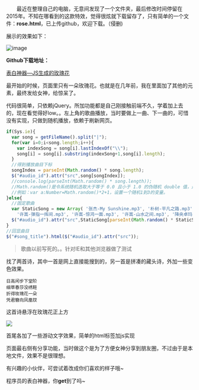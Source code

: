 &emsp;&emsp;最近在整理自己的电脑，无意间发现了一个文件夹，最后修改时间停留在2015年。不知在哪看到的这款特效，觉得很炫就下载留存了，只有简单的一个文件：**rose.html**，已上传github，欢迎下载。（侵删)

<!--more-->

展示的效果如下：

![image](http://pwfvtet6u.bkt.clouddn.com/rose.gif)

**Github下载地址：**

<a href="https://github.com/leafjame/Surprise" class="LinkCard">表白神器—JS生成的玫瑰花</a>

最开始的时候，页面里只有一朵玫瑰花。也就是在几年前，我在里面加了其他的元素，最终发给女神，给惊呆了。

代码很简单，只依赖jQuery。所加功能都是自己刚接触前端不久，学着加上去的，现在看觉得好low。。左上角的歌曲播放，当时要做上一曲、下一曲的，可惜没有实现，只做到随机播放，依赖于刷新网页。

```javascript
if(Sys.ie){
  var song = getFileName().split("|");
  for(var i=0;i<song.length;i++){
    var indexSong = song[i].lastIndexOf("\\");
    song[i] = song[i].substring(indexSong+1,song[i].length);
  }
  //得到播放曲目下标
  songIndex = parseInt(Math.random() * song.length);
  $("#audio_id").attr("src",song[songIndex]);
  //console.log(parseInt(Math.random() * song.length));
  //Math.random()是令系统随机选取大于等于 0.0 且小于 1.0 的伪随机 double 值，是Java语言常用代码。
  //例如：var a:Number=Math.random()*2+1，设置一个随机1到3的变量。
}else{
  //固定歌曲 
  var StaticSong = new Array( '张杰-My Sunshine.mp3', '朴树-平凡之路.mp3', 'Westlife-The Rose.mp3', '徐良-月光.mp3', '许嵩-七夕.mp3', '徐良-红装.mp3',
    '许嵩-弹指一挥间.mp3', '许嵩-惊鸿一面.mp3', '许嵩-山水之间.mp3', '降央卓玛-西海情歌.mp3', '降央卓玛-雨中飘荡的回忆.mp3' );　//创建一个数组并赋值
  $("#audio_id").attr("src",StaticSong[parseInt(Math.random() * StaticSong.length)]);
}
//回显曲目
$("#song_title").html($("#audio_id").attr("src"));
```
> 歌曲以前写死的。。针对IE和其他浏览器做了测试

找了两首诗，其中一首是网上直接能搜到的，另一首是拼凑的藏头诗，外加一些变色效果。
```
日高闲步下堂阶
细草春莎没绣鞋
折得玫瑰花一朵
凭君簪向凤凰钗
```
这首诗悬浮在玫瑰花正上方

![](http://pwfvtet6u.bkt.clouddn.com/WX20190823-175247@2x.png)

首尾各加了一些游动文字效果，简单的html标签加js实现

页面最右侧有分享功能，当时做这个是为了方便女神分享到朋友圈，不过由于是本地文件，效果不是很理想。

有兴趣的小伙伴，可尝试着改成你们喜欢的样子哦~

程序员的表白神器，你**get**到了吗~
